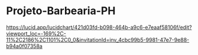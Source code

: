 ﻿# Projeto-Barbearia-PH

https://lucid.app/lucidchart/421d03fd-b098-464b-a9c6-e7eaaf58106f/edit?viewport_loc=-169%2C-11%2C2186%2C1101%2C0_0&invitationId=inv_4cbc99b5-9981-47e7-9e88-b94a0f07358a
